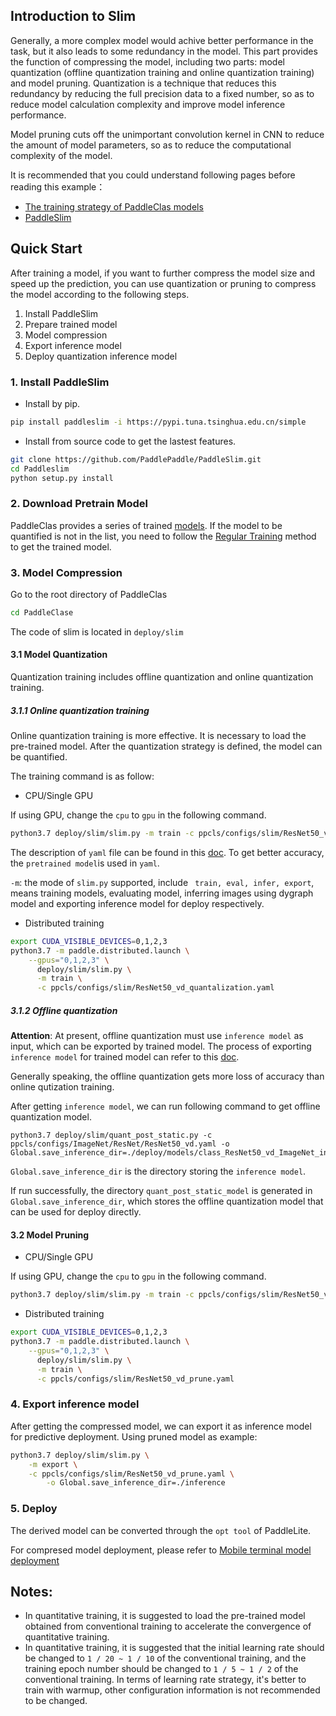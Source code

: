 
## Introduction to Slim

Generally, a more complex model would achive better performance in the task, but it also leads to some redundancy in the model.  This part provides the function of compressing the model, including two parts: model quantization (offline quantization training and online quantization training) and model pruning.
Quantization is a technique that reduces this redundancy by reducing the full precision data to a fixed number, so as to reduce model calculation complexity and improve model inference performance.

Model pruning cuts off the unimportant convolution kernel in CNN to reduce  the amount of model parameters, so as to reduce the computational  complexity of the model.

It is recommended that you could understand following pages before reading this example：
- [The training strategy of PaddleClas models](../../docs/en/tutorials/getting_started_en.md)
- [PaddleSlim](https://github.com/PaddlePaddle/PaddleSlim)

## Quick Start
 After training a model, if you want to further compress the model size and  speed up the prediction, you can use quantization or pruning to compress the model according to the following steps.

1. Install PaddleSlim
2. Prepare trained model
3. Model compression
4. Export inference model
5. Deploy quantization inference model


### 1. Install PaddleSlim

* Install by pip.

```bash
pip install paddleslim -i https://pypi.tuna.tsinghua.edu.cn/simple
```

* Install from source code to get the lastest features.

```bash
git clone https://github.com/PaddlePaddle/PaddleSlim.git
cd Paddleslim
python setup.py install
```


### 2. Download Pretrain Model
PaddleClas provides a series of trained [models](../../docs/en/models/models_intro_en.md).
If the model to be quantified is not in the list, you need to follow the [Regular Training](../../docs/en/tutorials/getting_started_en.md) method to get the trained model.

### 3. Model Compression

Go to the root directory of PaddleClas

```bash
cd PaddleClase
```

The code of slim is located in `deploy/slim`

#### 3.1 Model Quantization

Quantization training includes offline quantization  and online quantization training.

##### 3.1.1 Online quantization training

Online quantization training is more effective. It is necessary to load the pre-trained model.
After the quantization strategy is defined, the model can be quantified.

The training command is as follow:

* CPU/Single GPU

If using GPU, change the `cpu` to `gpu` in the following command.

```bash
python3.7 deploy/slim/slim.py -m train -c ppcls/configs/slim/ResNet50_vd_quantalization.yaml -o Global.device=cpu
```

The description of `yaml` file can be found  in this [doc](../../docs/en/tutorials/config_en.md). To get better accuracy, the `pretrained model`is used in `yaml`.

`-m`: the mode of `slim.py` supported, include ` train, eval, infer, export`, means training models, evaluating model, inferring images using dygraph model and exporting inference model for deploy respectively.

* Distributed training

```bash
export CUDA_VISIBLE_DEVICES=0,1,2,3
python3.7 -m paddle.distributed.launch \
    --gpus="0,1,2,3" \
      deploy/slim/slim.py \
      -m train \
      -c ppcls/configs/slim/ResNet50_vd_quantalization.yaml
```

##### 3.1.2 Offline quantization

**Attention**:  At present, offline quantization must use `inference model` as input, which can be exported by trained model.  The process of exporting `inference model` for trained model can refer to this [doc](../../docs/en/inference.md).

Generally speaking, the offline quantization gets more loss of accuracy than online qutization training.

After getting `inference model`, we can run following command to get offline quantization model.

```
python3.7 deploy/slim/quant_post_static.py -c ppcls/configs/ImageNet/ResNet/ResNet50_vd.yaml -o Global.save_inference_dir=./deploy/models/class_ResNet50_vd_ImageNet_infer
```

`Global.save_inference_dir` is the directory storing the `inference model`.

If run successfully, the directory `quant_post_static_model` is generated in `Global.save_inference_dir`, which stores the offline quantization model that can be used for deploy directly.

#### 3.2 Model Pruning

- CPU/Single GPU

If using GPU, change the `cpu` to `gpu` in the following command.

```bash
python3.7 deploy/slim/slim.py -m train -c ppcls/configs/slim/ResNet50_vd_prune.yaml -o Global.device=cpu
```

- Distributed training

```bash
export CUDA_VISIBLE_DEVICES=0,1,2,3
python3.7 -m paddle.distributed.launch \
    --gpus="0,1,2,3" \
      deploy/slim/slim.py \
      -m train \
      -c ppcls/configs/slim/ResNet50_vd_prune.yaml
```



### 4. Export inference model

After getting the compressed model, we can export it as inference model for predictive deployment. Using pruned model as example:

```bash
python3.7 deploy/slim/slim.py \
    -m export \
    -c ppcls/configs/slim/ResNet50_vd_prune.yaml \
        -o Global.save_inference_dir=./inference
```

### 5. Deploy
The derived model can be converted through the `opt tool` of PaddleLite.

For compresed model deployment, please refer to [Mobile terminal model deployment](../lite/readme_en.md)

## Notes:

* In quantitative training, it is suggested to load the pre-trained model obtained from conventional training to accelerate the convergence of quantitative training.
* In quantitative training, it is suggested that the initial learning rate should be changed to `1 / 20 ~ 1 / 10` of the conventional training, and the training epoch number should be changed to `1 / 5 ~ 1 / 2` of the conventional training. In terms of learning rate strategy, it's better to train with warmup, other configuration information is not recommended to be changed.
